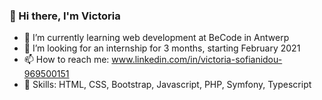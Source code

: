 ### 👋 Hi there, I'm Victoria  

- 🌱 I’m currently learning web development at BeCode in Antwerp 
- 🤔 I’m looking for an internship for 3 months, starting February 2021
- 📫 How to reach me: www.linkedin.com/in/victoria-sofianidou-969500151
- 🦾 Skills: HTML, CSS, Bootstrap, Javascript, PHP, Symfony, Typescript  

